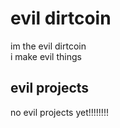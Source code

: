 # evil dirtcoin

im the evil dirtcoin<br />
i make evil things

## evil projects

no evil projects yet!!!!!!!!
